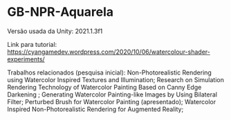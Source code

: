 # GB-NPR-Aquarela

Versão usada da Unity: 2021.1.3f1
 
Link para tutorial: https://cyangamedev.wordpress.com/2020/10/06/watercolour-shader-experiments/

Trabalhos relacionados (pesquisa inicial):
Non-Photorealistic Rendering using Watercolor Inspired Textures and Illumination;
Research on Simulation Rendering Technology of Watercolor Painting Based on Canny Edge Darkening ;
Generating Watercolor Painting-like Images by Using Bilateral Filter;
Perturbed Brush for Watercolor Painting (apresentado);
Watercolor Inspired Non-Photorealistic Rendering for Augmented Reality;
